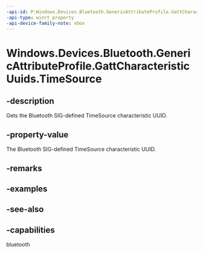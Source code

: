 ```yaml
---
-api-id: P:Windows.Devices.Bluetooth.GenericAttributeProfile.GattCharacteristicUuids.TimeSource
-api-type: winrt property
-api-device-family-note: xbox
---
```


<!-- Property syntax
public System.Guid TimeSource { get; }
-->

# Windows.Devices.Bluetooth.GenericAttributeProfile.GattCharacteristicUuids.TimeSource

## -description
Gets the Bluetooth SIG-defined TimeSource characteristic UUID.

## -property-value
The Bluetooth SIG-defined TimeSource characteristic UUID.

## -remarks

## -examples

## -see-also

## -capabilities
bluetooth

